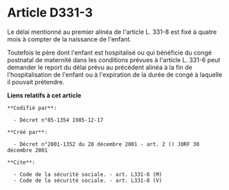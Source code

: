 # Article D331-3

Le délai mentionné au premier alinéa de l'article L. 331-8 est fixé à quatre mois à compter de la naissance de l'enfant.

Toutefois le père dont l'enfant est hospitalisé ou qui bénéficie du congé postnatal de maternité dans les conditions prévues
à l'article L. 331-6 peut demander le report du délai prévu au précédent alinéa à la fin de l'hospitalisation de l'enfant ou
à l'expiration de la durée de congé à laquelle il pouvait prétendre.

**Liens relatifs à cet article**

	**Codifié par**:

	  - Décret n°85-1354 1985-12-17

	**Créé par**:

	  - Décret n°2001-1352 du 28 décembre 2001 - art. 2 () JORF 30 décembre 2001

	**Cite**:

	  - Code de la sécurité sociale. - art. L331-6 (M)
	  - Code de la sécurité sociale. - art. L331-8 (V)
